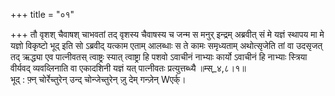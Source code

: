 +++
title = "०१"

+++
तौ वृशश् चैवाषश् चाभवतां तद् वृशस्य चैवाषस्य च जन्म स मनुर् इन्द्रम् अब्रवीत् सं मे यज्ञं स्थापय मा मे यज्ञो विकृष्टो भूद् इति सो ऽब्रवीद् यत्काम एताम् आलब्धाः स ते कामः समृध्यताम् अथोत्सृजेति तां वा उदसृजत् तद् ऋद्ध्या एव पात्नीवतस् त्वाष्ट्रः स्यात् त्वाष्ट्रा हि पशवो ऽवाचीनं नाभ्याः कार्यो ऽवाचीनं हि नाभ्याः स्त्रिया वीर्यवद् व्यवव्लिनाति वा एकादशिनी यज्ञं यत् पात्नीवतः प्रत्युत्तब्ध्यै ॥म्स्_४,८।१॥  
भूद् : फ़्न् चोर्रेच्तुरेन् उन्द् चोन्जेच्तुरेन् ज़ु देम् गन्ज़ेन् Wएर्क्।  
    
